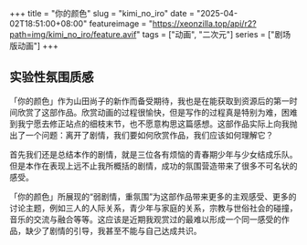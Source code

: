 +++
title = "你的颜色"
slug = "kimi_no_iro"
date = "2025-04-02T18:51:00+08:00"
featureimage = "https://xeonzilla.top/api/r2?path=img/kimi_no_iro/feature.avif"
tags = ["动画", "二次元"]
series = ["剧场版动画"]
+++
## 实验性氛围质感
「你的颜色」作为山田尚子的新作而备受期待，我也是在能获取到资源后的第一时间欣赏了这部作品。欣赏动画的过程很愉快，但是写作的过程真是特别为难，困难到我宁愿去修正站点的细枝末节，也不愿意构思这篇感想。这部作品实际上向我抛出了一个问题：离开了剧情，我们要如何欣赏作品，我们应该如何理解它？

首先我们还是总结本作的剧情，就是三位各有烦恼的青春期少年与少女结成乐队。但是本作在表现上远不止我所概括的剧情，成功的氛围营造带来了很多不可名状的感受。

「你的颜色」所展现的“弱剧情，重氛围”为这部作品带来更多的主观感受、更多的讨论主题，例如三人的人际关系，青少年与家庭的关系，宗教与世俗社会的碰撞，音乐的交流与融合等等。这应该是近期我观赏过的最难以形成一个同一感受的作品，缺少了剧情的引导，我甚至不能与自己达成共识。